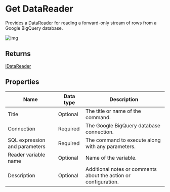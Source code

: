# Get DataReader

Provides a [DataReader](https://learn.microsoft.com/en-us/dotnet/api/system.data.sqlclient.sqldatareader) for reading a forward-only stream of rows from a Google BigQuery database.

![img](https://profitbasedocs.blob.core.windows.net/flowimages/bigquery-get-datareader.png)

## Returns

[IDataReader](https://learn.microsoft.com/en-us/dotnet/api/system.data.idatareader)

## Properties

| Name         | Data type       | Description                                       |
|--------------|-----------------|---------------------------------------------------|
| Title           | Optional | The title or name of the command.     |
| Connection         | Required   | The Google BigQuery database connection. |
|SQL expression and parameters   | Required      | The command to execute along with any parameters.   |
| Reader variable name | Optional  | Name of the variable.  |
| Description   | Optional | Additional notes or comments about the action or configuration. |


